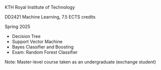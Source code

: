KTH Royal Institute of Technology

DD2421 Machine Learning, 7.5 ECTS credits

Spring 2025

- Decision Tree
- Support Vector Machine
- Bayes Classifier and Boosting
- Exam: Random Forest Classifier

Note: Master-level course taken as an undergraduate (exchange student)
